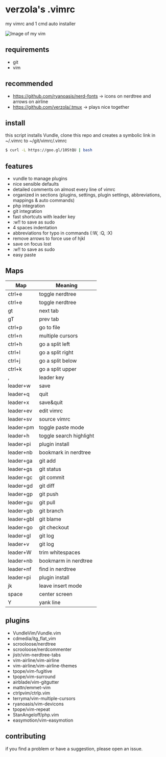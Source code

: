 # verzola's .vimrc
my vimrc and 1 cmd auto installer

![Image of my vim](https://raw.githubusercontent.com/verzola/.vimrc/master/vimux.png)

## requirements
- git
- vim

## recommended
- https://github.com/ryanoasis/nerd-fonts -> icons on nerdtree and arrows on airline
- https://github.com/verzola/.tmux -> plays nice together

## install
this script installs Vundle, clone this repo and creates a symbolic link in ~/.vimrc to ~/git/vimrc/.vimrc
```sh
$ curl -L https://goo.gl/10StQU | bash
```

## features
- vundle to manage plugins
- nice sensible defaults
- detailed comments on almost every line of vimrc
- organized in sections (plugins, settings, plugin settings, abbreviations, mappings & auto commands)
- php integration
- git integration
- fast shortcuts with leader key
- :w!! to save as sudo
- 4 spaces indentation
- abbreviations for typo in commands (:W, :Q, :X)
- remove arrows to force use of hjkl
- save on focus lost
- :w!! to save as sudo
- easy paste

## Maps
|    Map    |         Meaning         |
|-----------|-------------------------|
| ctrl+e    | toggle nerdtree         |
| ctrl+e    | toggle nerdtree         |
| gt        | next tab                |
| gT        | prev tab                |
| ctrl+p    | go to file              |
| ctrl+n    | multiple cursors        |
| ctrl+h    | go a split left         |
| ctrl+l    | go a split right        |
| ctrl+j    | go a split below        |
| ctrl+k    | go a split upper        |
| ,         | leader key              |
| leader+w  | save                    |
| leader+q  | quit                    |
| leader+x  | save&quit               |
| leader+ev | edit vimrc              |
| leader+sv | source vimrc            |
| leader+pm | toggle paste mode       |
| leader+h  | toggle search highlight |
| leader+pi | plugin install          |
| leader+nb | bookmark in nerdtree    |
| leader+ga | git add                 |
| leader+gs | git status              |
| leader+gc | git commit              |
| leader+gd | git diff                |
| leader+gp | git push                |
| leader+gu | git pull                |
| leader+gb | git branch              |
| leader+gbl| git blame               |
| leader+go | git checkout            |
| leader+gl | git log                 |
| leader+v  | git log                 |
| leader+W  | trim whitespaces        |
| leader+nb | bookmarm in nerdtree    |
| leader+nf | find in nerdtree        |
| leader+pi | plugin install          |
| jk        | leave insert mode       |
| space     | center screen           |
| Y         | yank line               |

## plugins
- VundleVim/Vundle.vim
- cdmedia/itg_flat_vim
- scrooloose/nerdtree
- scrooloose/nerdcommenter
- jistr/vim-nerdtree-tabs
- vim-airline/vim-airline
- vim-airline/vim-airline-themes
- tpope/vim-fugitive
- tpope/vim-surround
- airblade/vim-gitgutter
- mattn/emmet-vim
- ctrlpvim/ctrlp.vim
- terryma/vim-multiple-cursors
- ryanoasis/vim-devicons
- tpope/vim-repeat
- StanAngeloff/php.vim
- easymotion/vim-easymotion

## contributing
if you find a problem or have a suggestion, please open an issue.
